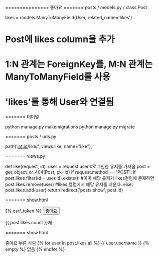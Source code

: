 =============== 좋아요
======= posts / models.py / class Post

likes = models.ManyToManyField(User, related_name='likes')
# Post에 likes column을 추가
# 1:N 관계는 ForeignKey를, M:N 관계는 ManyToManyField를 사용
# 'likes'를 통해 User와 연결됨


======= 터미널

python manage.py makemigrations
python manage.py migrate


======= posts / urls.py

path('<int:id>/like/', views.like, name="like"),


======= views.py

def like(request, id):
    user = request.user #로그인한 유저를 가져옴
    post = get_object_or_404(Post, pk=id)
    if request.method == 'POST':
        if post.likes.filter(id = user.id).exists(): #이미 해당 유저가 likes컬럼에 존재하면
            post.likes.remove(user) #likes 컬럼에서 해당 유저를 지운다.
        else:
            post.likes.add(user)
    return redirect('posts:show', post.id)
    
    
======= show.html

<form action="{% url 'posts:like' post.id%}" method="POST">
    {% csrf_token %}
    <input type="submit" value="좋아요">
</form>
{{ post.likes.count }}개


======= show.html

좋아요 누른 사람
{% for user in post.likes.all %}
{{ user.username }}
{% empty %}
없음
{% endfor %}